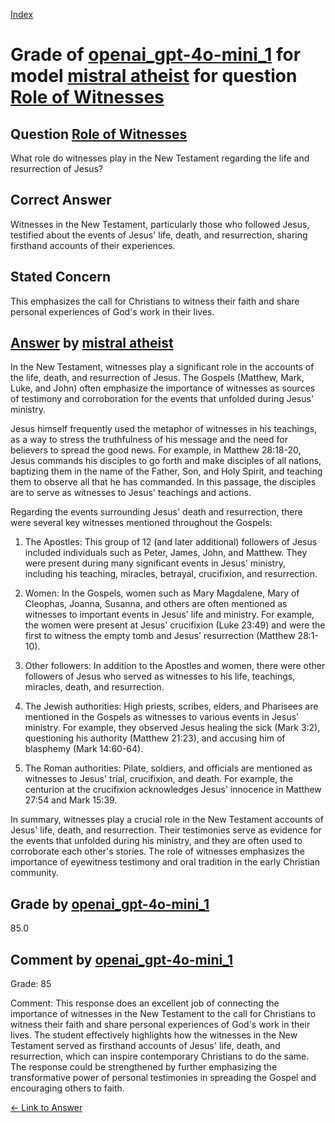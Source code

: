
[Index](../../../../index.md)
# Grade of [openai_gpt-4o-mini_1](../../../grading_models/openai_gpt-4o-mini_1.md) for model [mistral atheist](../../../answering_models/mistral_atheist.md) for question [Role of Witnesses](../../../questions/Role_of_Witnesses.md)

## Question [Role of Witnesses](../../../questions/Role_of_Witnesses.md)
What role do witnesses play in the New Testament regarding the life and resurrection of Jesus?

## Correct Answer
Witnesses in the New Testament, particularly those who followed Jesus, testified about the events of Jesus' life, death, and resurrection, sharing firsthand accounts of their experiences.

## Stated Concern
This emphasizes the call for Christians to witness their faith and share personal experiences of God's work in their lives.

## [Answer](../Role_of_Witnesses.md) by [mistral atheist](../../../answering_models/mistral_atheist.md)
 In the New Testament, witnesses play a significant role in the accounts of the life, death, and resurrection of Jesus. The Gospels (Matthew, Mark, Luke, and John) often emphasize the importance of witnesses as sources of testimony and corroboration for the events that unfolded during Jesus' ministry.

Jesus himself frequently used the metaphor of witnesses in his teachings, as a way to stress the truthfulness of his message and the need for believers to spread the good news. For example, in Matthew 28:18-20, Jesus commands his disciples to go forth and make disciples of all nations, baptizing them in the name of the Father, Son, and Holy Spirit, and teaching them to observe all that he has commanded. In this passage, the disciples are to serve as witnesses to Jesus' teachings and actions.

Regarding the events surrounding Jesus' death and resurrection, there were several key witnesses mentioned throughout the Gospels:

1. The Apostles: This group of 12 (and later additional) followers of Jesus included individuals such as Peter, James, John, and Matthew. They were present during many significant events in Jesus' ministry, including his teaching, miracles, betrayal, crucifixion, and resurrection.

2. Women: In the Gospels, women such as Mary Magdalene, Mary of Cleophas, Joanna, Susanna, and others are often mentioned as witnesses to important events in Jesus' life and ministry. For example, the women were present at Jesus' crucifixion (Luke 23:49) and were the first to witness the empty tomb and Jesus' resurrection (Matthew 28:1-10).

3. Other followers: In addition to the Apostles and women, there were other followers of Jesus who served as witnesses to his life, teachings, miracles, death, and resurrection.

4. The Jewish authorities: High priests, scribes, elders, and Pharisees are mentioned in the Gospels as witnesses to various events in Jesus' ministry. For example, they observed Jesus healing the sick (Mark 3:2), questioning his authority (Matthew 21:23), and accusing him of blasphemy (Mark 14:60-64).

5. The Roman authorities: Pilate, soldiers, and officials are mentioned as witnesses to Jesus' trial, crucifixion, and death. For example, the centurion at the crucifixion acknowledges Jesus' innocence in Matthew 27:54 and Mark 15:39.

In summary, witnesses play a crucial role in the New Testament accounts of Jesus' life, death, and resurrection. Their testimonies serve as evidence for the events that unfolded during his ministry, and they are often used to corroborate each other's stories. The role of witnesses emphasizes the importance of eyewitness testimony and oral tradition in the early Christian community.

## Grade by [openai_gpt-4o-mini_1](../../../grading_models/openai_gpt-4o-mini_1.md)
85.0

## Comment by [openai_gpt-4o-mini_1](../../../grading_models/openai_gpt-4o-mini_1.md)
Grade: 85

Comment: This response does an excellent job of connecting the importance of witnesses in the New Testament to the call for Christians to witness their faith and share personal experiences of God's work in their lives. The student effectively highlights how the witnesses in the New Testament served as firsthand accounts of Jesus' life, death, and resurrection, which can inspire contemporary Christians to do the same. The response could be strengthened by further emphasizing the transformative power of personal testimonies in spreading the Gospel and encouraging others to faith.

[&lt;- Link to Answer](../Role_of_Witnesses.md)
